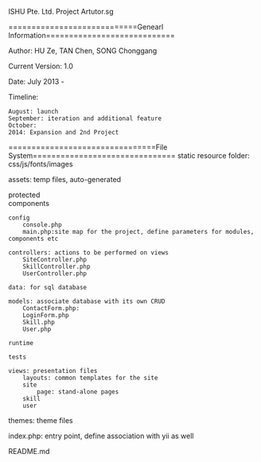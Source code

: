 ISHU Pte. Ltd.
Project Artutor.sg

============================Genearl Information============================

Author:  HU Ze, TAN Chen, SONG Chonggang

Current Version: 1.0

Date: July  2013 - 

Timeline: 

	August: launch
	September: iteration and additional feature
	October:
	2014: Expansion and 2nd Project

================================File System===============================
static resource folder: css/js/fonts/images


assets: temp files, auto-generated

protected	
	components
	
	config
		console.php
		main.php:site map for the project, define parameters for modules, components etc
	
	controllers: actions to be performed on views
		SiteController.php
		SkillController.php
		UserController.php
	
	data: for sql database
	
	models: associate database with its own CRUD
		ContactForm.php:
		LoginForm.php
		Skill.php
		User.php

	runtime

	tests

	views: presentation files
		layouts: common templates for the site
		site
			page: stand-alone pages
		skill
		user

themes: theme files

index.php: entry point, define association with yii as well

README.md